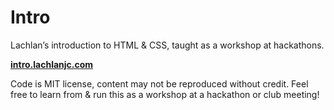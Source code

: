 # Intro

Lachlan’s introduction to HTML & CSS, taught as a workshop at hackathons.

[**intro.lachlanjc.com**](https://intro.lachlanjc.com)

Code is MIT license, content may not be reproduced without credit.
Feel free to learn from & run this as a workshop at a hackathon or club meeting!
